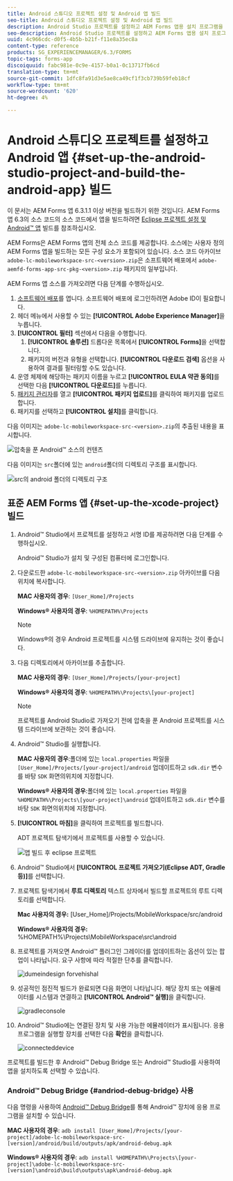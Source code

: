 ```yaml
---
title: Android 스튜디오 프로젝트 설정 및 Android 앱 빌드
seo-title: Android 스튜디오 프로젝트 설정 및 Android 앱 빌드
description: Android Studio 프로젝트를 설정하고 AEM Forms 앱용 설치 프로그램을 빌드하는 절차
seo-description: Android Studio 프로젝트를 설정하고 AEM Forms 앱용 설치 프로그램을 빌드하는 절차
uuid: 4c966cdc-d0f5-4b5b-b21f-f11e8a35ec8a
content-type: reference
products: SG_EXPERIENCEMANAGER/6.3/FORMS
topic-tags: forms-app
discoiquuid: fabc981e-0c9e-4157-b0a1-0c13717fb6cd
translation-type: tm+mt
source-git-commit: 1dfc8fa91d3e5ae8ca49cf1f3cb739b59feb18cf
workflow-type: tm+mt
source-wordcount: '620'
ht-degree: 4%

---
```



# Android 스튜디오 프로젝트를 설정하고 Android 앱 {#set-up-the-android-studio-project-and-build-the-android-app} 빌드

이 문서는 AEM Forms 앱 6.3.1.1 이상 버전을 빌드하기 위한 것입니다. AEM Forms 앱 6.3의 소스 코드의 소스 코드에서 앱을 빌드하려면 [Eclipse 프로젝트 설정 및 Android™ 앱](/help/forms/using/setup-eclipse-project-build-installer.md) 빌드를 참조하십시오.

AEM Forms은 AEM Forms 앱의 전체 소스 코드를 제공합니다. 소스에는 사용자 정의 AEM Forms 앱을 빌드하는 모든 구성 요소가 포함되어 있습니다. 소스 코드 아카이브 `adobe-lc-mobileworkspace-src-<version>.zip`은 소프트웨어 배포에서 `adobe-aemfd-forms-app-src-pkg-<version>.zip` 패키지의 일부입니다.

AEM Forms 앱 소스를 가져오려면 다음 단계를 수행하십시오.

1. [소프트웨어 배포](https://experience.adobe.com/downloads)를 엽니다. 소프트웨어 배포에 로그인하려면 Adobe ID이 필요합니다.
1. 헤더 메뉴에서 사용할 수 있는 **[!UICONTROL Adobe Experience Manager]**&#x200B;을 누릅니다.
1. **[!UICONTROL 필터]** 섹션에서 다음을 수행합니다.
   1. **[!UICONTROL 솔루션]** 드롭다운 목록에서 **[!UICONTROL Forms]**&#x200B;을 선택합니다.
   2. 패키지의 버전과 유형을 선택합니다. **[!UICONTROL 다운로드 검색]** 옵션을 사용하여 결과를 필터링할 수도 있습니다.
1. 운영 체제에 해당하는 패키지 이름을 누르고 **[!UICONTROL EULA 약관 동의]**&#x200B;를 선택한 다음 **[!UICONTROL 다운로드]**&#x200B;를 누릅니다.
1. [패키지 관리자](https://docs.adobe.com/content/help/ko-KR/experience-manager-65/administering/contentmanagement/package-manager.html)를 열고 **[!UICONTROL 패키지 업로드]**&#x200B;를 클릭하여 패키지를 업로드합니다.
1. 패키지를 선택하고 **[!UICONTROL 설치]**&#x200B;를 클릭합니다.

다음 이미지는 `adobe-lc-mobileworkspace-src-<version>.zip`의 추출된 내용을 표시합니다.

![압축을 푼 Android™ 소스의 컨텐츠](assets/mws-content-1.png)

다음 이미지는 `src`폴더에 있는 `android`폴더의 디렉토리 구조를 표시합니다.

![src의 android 폴더의 디렉토리 구조](assets/android-folder.png)

## 표준 AEM Forms 앱 {#set-up-the-xcode-project} 빌드

1. Android™ Studio에서 프로젝트를 설정하고 서명 ID를 제공하려면 다음 단계를 수행하십시오.

   Android™ Studio가 설치 및 구성된 컴퓨터에 로그인합니다.

1. 다운로드한 `adobe-lc-mobileworkspace-src-<version>.zip` 아카이브를 다음 위치에 복사합니다.

   **MAC 사용자의 경우**:  `[User_Home]/Projects`

   **Windows® 사용자의 경우**:  `%HOMEPATH%\Projects`

   >[!NOTE]
   >
   >Windows®의 경우 Android 프로젝트를 시스템 드라이브에 유지하는 것이 좋습니다.

1. 다음 디렉토리에서 아카이브를 추출합니다.

   **MAC 사용자의 경우**:  `[User_Home]/Projects/[your-project]`

   **Windows® 사용자의 경우**:  `%HOMEPATH%\Projects\[your-project]`

   >[!NOTE]
   >
   >프로젝트를 Android Studio로 가져오기 전에 압축을 푼 Android 프로젝트를 시스템 드라이브에 보관하는 것이 좋습니다.

1. Android™ Studio를 실행합니다.

   **MAC 사용자의 경우**:폴더에 있는  `local.properties` 파일을  `[User_Home]/Projects/[your-project]/android` 업데이트하고  `sdk.dir` 변수를 바탕  `SDK` 화면의위치에 지정합니다.

   **Windows® 사용자의 경우**:폴더에 있는  `local.properties` 파일을  `%HOMEPATH%\Projects\[your-project]\android` 업데이트하고  `sdk.dir` 변수를 바탕  `SDK` 화면의위치에 지정합니다.

1. **[!UICONTROL 마침]**&#x200B;을 클릭하여 프로젝트를 빌드합니다.

   ADT 프로젝트 탐색기에서 프로젝트를 사용할 수 있습니다.

   ![앱 빌드 후 eclipse 프로젝트](assets/eclipsebuildmws.png)

1. Android™ Studio에서 **[!UICONTROL 프로젝트 가져오기(Eclipse ADT, Gradle 등)]**&#x200B;를 선택합니다.
1. 프로젝트 탐색기에서 **루트 디렉토리** 텍스트 상자에서 빌드할 프로젝트의 루트 디렉토리를 선택합니다.

   **Mac 사용자의 경우:** [User_Home]/Projects/MobileWorkspace/src/android

   **Windows® 사용자의 경우:** %HOMEPATH%\Projects\MobileWorkspace\src\android

1. 프로젝트를 가져오면 Android™ 플러그인 그레이더를 업데이트하는 옵션이 있는 팝업이 나타납니다. 요구 사항에 따라 적절한 단추를 클릭합니다.

   ![dumeindesign forvehishal](assets/dontremindmeagainforthisproject.png)

1. 성공적인 점진적 빌드가 완료되면 다음 화면이 나타납니다. 해당 장치 또는 에뮬레이터를 시스템과 연결하고 **[!UICONTROL Android™ 실행]**&#x200B;을 클릭합니다.

   ![gradleconsole](assets/gradleconsole.png)

1. Android™ Studio에는 연결된 장치 및 사용 가능한 에뮬레이터가 표시됩니다. 응용 프로그램을 실행할 장치를 선택한 다음 **확인**&#x200B;을 클릭합니다.

   ![connecteddevice](assets/connecteddevice.png)

프로젝트를 빌드한 후 Android™ Debug Bridge 또는 Android™ Studio를 사용하여 앱을 설치하도록 선택할 수 있습니다.

### Android™ Debug Bridge {#andriod-debug-bridge} 사용

다음 명령을 사용하여 [Android™ Debug Bridge](https://developer.android.com/tools/help/adb.html)를 통해 Android™ 장치에 응용 프로그램을 설치할 수 있습니다.

**MAC 사용자의 경우**:  `adb install [User_Home]/Projects/[your-project]/adobe-lc-mobileworkspace-src-[version]/android/build/outputs/apk/android-debug.apk`

**Windows® 사용자의 경우**:  `adb install %HOMEPATH%\Projects\[your-project]\adobe-lc-mobileworkspace-src-[version]\android\build\outputs\apk\android-debug.apk`
